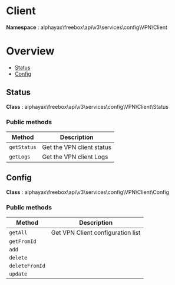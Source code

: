 # Client

**Namespace**  : alphayax\freebox\api\v3\services\config\VPN\Client

# Overview

- [Status](Client.md#Status)
- [Config](Client.md#Config)


<a name="Status"></a>
## Status

**Class**  : alphayax\freebox\api\v3\services\config\VPN\Client\Status

### Public methods

| Method | Description |
|---|---|
| `getStatus` | Get the VPN client status | 
| `getLogs` | Get the VPN client Logs | 

<a name="Config"></a>
## Config

**Class**  : alphayax\freebox\api\v3\services\config\VPN\Client\Config

### Public methods

| Method | Description |
|---|---|
| `getAll` | Get VPN Client configuration list | 
| `getFromId` |  | 
| `add` |  | 
| `delete` |  | 
| `deleteFromId` |  | 
| `update` |  | 
